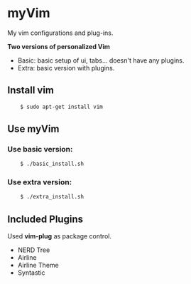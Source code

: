 # myVim
My vim configurations and plug-ins. 

**Two versions of personalized Vim**
+ Basic: basic setup of ui, tabs... doesn't have any plugins.
+ Extra: basic version with plugins.

## Install vim
``` bash
    $ sudo apt-get install vim
```
## Use myVim
### Use basic version:
``` bash
    $ ./basic_install.sh
```
### Use extra version:
``` bash
    $ ./extra_install.sh
```

## Included Plugins
Used **vim-plug** as package control.
+ NERD Tree
+ Airline
+ Airline Theme
+ Syntastic

